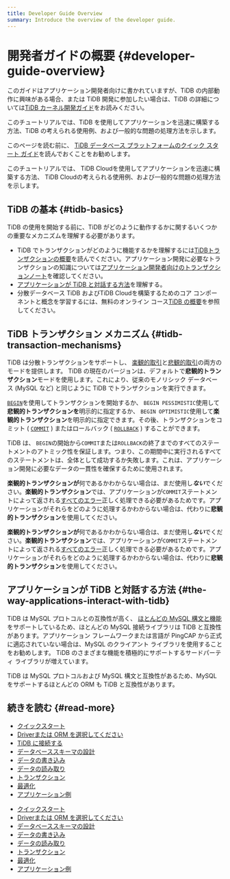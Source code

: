 ```yaml
---
title: Developer Guide Overview
summary: Introduce the overview of the developer guide.
---
```


# 開発者ガイドの概要 {#developer-guide-overview}

このガイドはアプリケーション開発者向けに書かれていますが、TiDB の内部動作に興味がある場合、または TiDB 開発に参加したい場合は、TiDB の詳細については[TiDB カーネル開発ガイド](https://pingcap.github.io/tidb-dev-guide/)をお読みください。

<CustomContent platform="tidb">

このチュートリアルでは、TiDB を使用してアプリケーションを迅速に構築する方法、TiDB の考えられる使用例、および一般的な問題の処理方法を示します。

このページを読む前に、 [TiDB データベース プラットフォームのクイック スタート ガイド](/quick-start-with-tidb.md)を読んでおくことをお勧めします。

</CustomContent>

<CustomContent platform="tidb-cloud">

このチュートリアルでは、 TiDB Cloudを使用してアプリケーションを迅速に構築する方法、 TiDB Cloudの考えられる使用例、および一般的な問題の処理方法を示します。

</CustomContent>

## TiDB の基本 {#tidb-basics}

TiDB の使用を開始する前に、TiDB がどのように動作するかに関するいくつかの重要なメカニズムを理解する必要があります。

-   TiDB でトランザクションがどのように機能するかを理解するには[TiDBトランザクションの概要](/transaction-overview.md)を読んでください。アプリケーション開発に必要なトランザクションの知識については[アプリケーション開発者向けのトランザクションノート](/develop/dev-guide-transaction-overview.md)を確認してください。
-   [アプリケーションが TiDB と対話する方法](#the-way-applications-interact-with-tidb)を理解する。
-   分散データベース TiDB およびTiDB Cloudを構築するためのコア コンポーネントと概念を学習するには、無料のオンライン コース[TiDB の概要](https://eng.edu.pingcap.com/catalog/info/id:203/?utm_source=docs-dev-guide)を参照してください。

## TiDB トランザクション メカニズム {#tidb-transaction-mechanisms}

TiDB は分散トランザクションをサポートし、 [楽観的取引](/optimistic-transaction.md)と[悲観的取引](/pessimistic-transaction.md)の両方のモードを提供します。 TiDB の現在のバージョンは、デフォルトで**悲観的トランザクション**モードを使用します。これにより、従来のモノリシック データベース (MySQL など) と同じように TiDB でトランザクションを実行できます。

[`BEGIN`](/sql-statements/sql-statement-begin.md)を使用してトランザクションを開始するか、 `BEGIN PESSIMISTIC`使用して**悲観的トランザクションを**明示的に指定するか、 `BEGIN OPTIMISTIC`使用して**楽観的トランザクション**を明示的に指定できます。その後、トランザクションをコミット ( [`COMMIT`](/sql-statements/sql-statement-commit.md) ) またはロールバック ( [`ROLLBACK`](/sql-statements/sql-statement-rollback.md) ) することができます。

TiDB は、 `BEGIN`の開始から`COMMIT`または`ROLLBACK`の終了までのすべてのステートメントのアトミック性を保証します。つまり、この期間中に実行されるすべてのステートメントは、全体として成功するか失敗します。これは、アプリケーション開発に必要なデータの一貫性を確保するために使用されます。

<CustomContent platform="tidb">

**楽観的トランザクションが**何であるかわからない場合は、まだ使用し***ない***でください。**楽観的トランザクション**では、アプリケーションが`COMMIT`ステートメントによって返される[すべてのエラー](/error-codes.md)正しく処理できる必要があるためです。アプリケーションがそれらをどのように処理するかわからない場合は、代わりに**悲観的トランザクション**を使用してください。

</CustomContent>

<CustomContent platform="tidb-cloud">

**楽観的トランザクションが**何であるかわからない場合は、まだ使用し***ない***でください。**楽観的トランザクション**では、アプリケーションが`COMMIT`ステートメントによって返される[すべてのエラー](https://docs.pingcap.com/tidb/stable/error-codes)正しく処理できる必要があるためです。アプリケーションがそれらをどのように処理するかわからない場合は、代わりに**悲観的トランザクション**を使用してください。

</CustomContent>

## アプリケーションが TiDB と対話する方法 {#the-way-applications-interact-with-tidb}

TiDB は MySQL プロトコルとの互換性が高く、 [ほとんどの MySQL 構文と機能](/mysql-compatibility.md)をサポートしているため、ほとんどの MySQL 接続ライブラリは TiDB と互換性があります。アプリケーション フレームワークまたは言語が PingCAP から正式に適応されていない場合は、MySQL のクライアント ライブラリを使用することをお勧めします。 TiDB のさまざまな機能を積極的にサポートするサードパーティ ライブラリが増えています。

TiDB は MySQL プロトコルおよび MySQL 構文と互換性があるため、MySQL をサポートするほとんどの ORM も TiDB と互換性があります。

## 続きを読む {#read-more}

<CustomContent platform="tidb">

-   [クイックスタート](/develop/dev-guide-build-cluster-in-cloud.md)
-   [Driverまたは ORM を選択してください](/develop/dev-guide-choose-driver-or-orm.md)
-   [TiDB に接続する](/develop/dev-guide-connect-to-tidb.md)
-   [データベーススキーマの設計](/develop/dev-guide-schema-design-overview.md)
-   [データの書き込み](/develop/dev-guide-insert-data.md)
-   [データの読み取り](/develop/dev-guide-get-data-from-single-table.md)
-   [トランザクション](/develop/dev-guide-transaction-overview.md)
-   [最適化](/develop/dev-guide-optimize-sql-overview.md)
-   [アプリケーション例](/develop/dev-guide-sample-application-java-spring-boot.md)

</CustomContent>

<CustomContent platform="tidb-cloud">

-   [クイックスタート](/develop/dev-guide-build-cluster-in-cloud.md)
-   [Driverまたは ORM を選択してください](/develop/dev-guide-choose-driver-or-orm.md)
-   [データベーススキーマの設計](/develop/dev-guide-schema-design-overview.md)
-   [データの書き込み](/develop/dev-guide-insert-data.md)
-   [データの読み取り](/develop/dev-guide-get-data-from-single-table.md)
-   [トランザクション](/develop/dev-guide-transaction-overview.md)
-   [最適化](/develop/dev-guide-optimize-sql-overview.md)
-   [アプリケーション例](/develop/dev-guide-sample-application-java-spring-boot.md)

</CustomContent>
